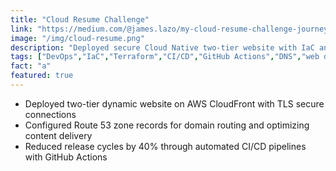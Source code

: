 ```yaml
---
title: "Cloud Resume Challenge"
link: "https://medium.com/@james.lazo/my-cloud-resume-challenge-journey-cde1f5dca18b"
image: "/img/cloud-resume.png"
description: "Deployed secure Cloud Native two-tier website with IaC and CI/CD"
tags: ["DevOps","IaC","Terraform","CI/CD","GitHub Actions","DNS","web development","VPC","serverless","microstacks","JavaScript"]
fact: "a"
featured: true
---
```


- Deployed two-tier dynamic website on AWS CloudFront with TLS secure connections
- Configured Route 53 zone records for domain routing and optimizing content delivery
- Reduced release cycles by 40% through automated CI/CD pipelines with GitHub Actions

